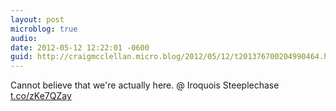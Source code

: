 ```yaml
---
layout: post
microblog: true
audio: 
date: 2012-05-12 12:22:01 -0600
guid: http://craigmcclellan.micro.blog/2012/05/12/t201376700204990464.html
---
```

Cannot believe that we're actually here.   @ Iroquois Steeplechase [t.co/zKe7QZay](http://t.co/zKe7QZay)
